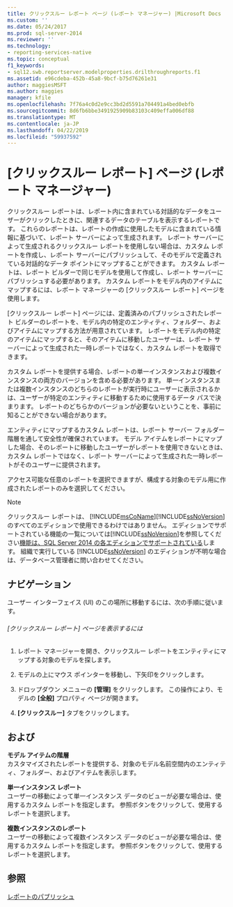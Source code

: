 ```yaml
---
title: クリックスルー レポート ページ (レポート マネージャー) |Microsoft Docs
ms.custom: ''
ms.date: 05/24/2017
ms.prod: sql-server-2014
ms.reviewer: ''
ms.technology:
- reporting-services-native
ms.topic: conceptual
f1_keywords:
- sql12.swb.reportserver.modelproperties.drilthroughreports.f1
ms.assetid: e96cdeba-452b-45a8-9bcf-b75d76261e31
author: maggiesMSFT
ms.author: maggies
manager: kfile
ms.openlocfilehash: 7f76a4c0d2e9cc3bd2d5591a704491a4bed0ebfb
ms.sourcegitcommit: 8d6fb6bbe3491925909b83103c409effa006df88
ms.translationtype: MT
ms.contentlocale: ja-JP
ms.lasthandoff: 04/22/2019
ms.locfileid: "59937592"
---
```

# <a name="clickthrough-reports-page-report-manager"></a>[クリックスルー レポート] ページ (レポート マネージャー)
  クリックスルー レポートは、レポート内に含まれている対話的なデータをユーザーがクリックしたときに、関連するデータのテーブルを表示するレポートです。 これらのレポートは、レポートの作成に使用したモデルに含まれている情報に基づいて、レポート サーバーによって生成されます。 レポート サーバーによって生成されるクリックスルー レポートを使用しない場合は、カスタム レポートを作成し、レポート サーバーにパブリッシュして、そのモデルで定義されている対話的なデータ ポイントにマップすることができます。 カスタム レポートは、レポート ビルダーで同じモデルを使用して作成し、レポート サーバーにパブリッシュする必要があります。 カスタム レポートをモデル内のアイテムにマップするには、レポート マネージャーの [クリックスルー レポート] ページを使用します。  
  
 [クリックスルー レポート] ページには、定義済みのパブリッシュされたレポート ビルダーのレポートを、モデル内の特定のエンティティ、フォルダー、およびアイテムにマップする方法が用意されています。 レポートをモデル内の特定のアイテムにマップすると、そのアイテムに移動したユーザーは、レポート サーバーによって生成された一時レポートではなく、カスタム レポートを取得できます。  
  
 カスタム レポートを提供する場合、レポートの単一インスタンスおよび複数インスタンスの両方のバージョンを含める必要があります。 単一インスタンスまたは複数インスタンスのどちらのレポートが実行時にユーザーに表示されるかは、ユーザーが特定のエンティティに移動するために使用するデータ パスで決まります。 レポートのどちらかのバージョンが必要ないということを、事前に知ることができない場合があります。  
  
 エンティティにマップするカスタム レポートは、レポート サーバー フォルダー階層を通して安全性が確保されています。 モデル アイテムをレポートにマップした場合、そのレポートに移動したユーザーがレポートを使用できないときは、カスタム レポートではなく、レポート サーバーによって生成された一時レポートがそのユーザーに提供されます。  
  
 アクセス可能な任意のレポートを選択できますが、構成する対象のモデル用に作成されたレポートのみを選択してください。  
  
> [!NOTE]  
>  クリックスルー レポートは、 [!INCLUDE[msCoName](../includes/msconame-md.md)][!INCLUDE[ssNoVersion](../includes/ssnoversion-md.md)]のすべてのエディションで使用できるわけではありません。 エディションでサポートされている機能の一覧については[!INCLUDE[ssNoVersion](../includes/ssnoversion-md.md)]を参照してください[機能は、SQL Server 2014 の各エディションでサポートされている](../../2014/getting-started/features-supported-by-the-editions-of-sql-server-2014.md)します。 組織で実行している [!INCLUDE[ssNoVersion](../includes/ssnoversion-md.md)] のエディションが不明な場合は、データベース管理者に問い合わせてください。  
  
## <a name="navigation"></a>ナビゲーション  
 ユーザー インターフェイス (UI) のこの場所に移動するには、次の手順に従います。  
  
###### <a name="to-open-the-clickthrough-reports-page"></a>[クリックスルー レポート] ページを表示するには  
  
1.  レポート マネージャーを開き、クリックスルー レポートをエンティティにマップする対象のモデルを探します。  
  
2.  モデルの上にマウス ポインターを移動し、下矢印をクリックします。  
  
3.  ドロップダウン メニューの **[管理]** をクリックします。 この操作により、モデルの **[全般]** プロパティ ページが開きます。  
  
4.  **[クリックスルー]** タブをクリックします。  
  
## <a name="options"></a>および  
 **モデル アイテムの階層**  
 カスタマイズされたレポートを提供する、対象のモデル名前空間内のエンティティ、フォルダー、およびアイテムを表示します。  
  
 **単一インスタンス レポート**  
 ユーザーの移動によって単一インスタンス データのビューが必要な場合は、使用するカスタム レポートを指定します。 参照ボタンをクリックして、使用するレポートを選択します。  
  
 **複数インスタンスのレポート**  
 ユーザーの移動によって複数インスタンス データのビューが必要な場合は、使用するカスタム レポートを指定します。 参照ボタンをクリックして、使用するレポートを選択します。  
  
## <a name="see-also"></a>参照  
 [レポートのパブリッシュ](../../2014/reporting-services/publish-reports.md)  
  
  
